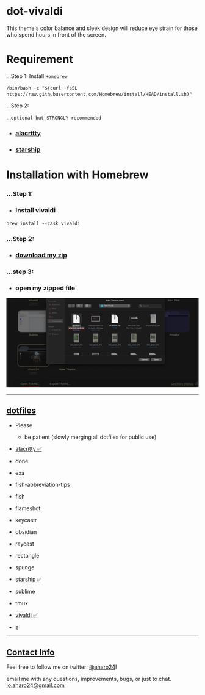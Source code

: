 # dot-vivaldi
 This theme's color balance and sleek design will reduce eye strain for those who spend hours in front of the screen. 




# Requirement
...Step 1:
	Install `Homebrew`
```brew
/bin/bash -c "$(curl -fsSL https://raw.githubusercontent.com/Homebrew/install/HEAD/install.sh)"
```

...Step 2:

...`optional but STRONGLY recommended`
- ### [alacritty](https://github.com/aharo24/dot-alacritty)
- ### [starship](https://github.com/aharo24/dot-starship)


# Installation with Homebrew
### ...Step 1:
- ### Install vivaldi
``` brew
brew install --cask vivaldi
```

### ...Step 2: 
- ### [download my zip](https://github.com/aharo24/dot-vivaldi/blob/main/resources/gruvbox-aharo24-vivaldi.zip)

### ...step 3:
- ### open my zipped file
![](z/aharo24_124.png)



---
## [dotfiles](https://github.com/aharo24/opensource/tree/main/dotfiles)
- Please 
	- be patient (slowly merging all dotfiles for public use)

- [alacritty  ✅](https://github.com/aharo24/dot-alacritty)
- done
- exa
- fish-abbreviation-tips
- fish
- flameshot
- keycastr 
- obsidian
- raycast
- rectangle
- spunge
- [starship  ✅](https://github.com/aharo24/dot-starship)
- sublime
- tmux
- [vivaldi  ✅](https://github.com/aharo24/dot-vivaldi)
- z

---

## [Contact Info](https://github.com/aharo24/opensource)

Feel free to follow me on twitter: [@aharo24](https://www.twitter.com/aharo24)!

email me with any questions, improvements, bugs, or just to chat.
io.aharo24@gmail.com

